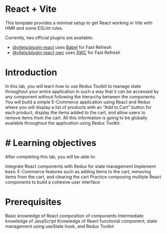 # React + Vite

This template provides a minimal setup to get React working in Vite with HMR and some ESLint rules.

Currently, two official plugins are available:

- [@vitejs/plugin-react](https://github.com/vitejs/vite-plugin-react/blob/main/packages/plugin-react/README.md) uses [Babel](https://babeljs.io/) for Fast Refresh
- [@vitejs/plugin-react-swc](https://github.com/vitejs/vite-plugin-react-swc) uses [SWC](https://swc.rs/) for Fast Refresh

# Introduction
In this lab, you will learn how to use Redux Toolkit to manage state throughout your entire application in such a way that it can be accessed by any component without following the hierarchy between the components. You will build a simple E-Commerce application using React and Redux where you will display a list of products with an "Add to Cart" button for each product, display the items added to the cart, and allow users to remove items from the cart. All this information is going to be globally available throughout the application using Redux Toolkit.

# # Learning objectives
After completing this lab, you will be able to:

Integrate React components with Redux for state management
Implement basic E-Commerce features such as adding items to the cart, removing items from the cart, and clearing the cart
Practice composing multiple React components to build a cohesive user interface

# Prerequisites
Basic knowledge of React composition of components
Intermediate knowledge of JavaScript
Knowledge of React functional component, state management using useState hook, and Redux Toolkit
